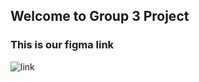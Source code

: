 ## Welcome to Group 3 Project
### This is our figma link 
![link](https://www.figma.com/file/kK4UA4SqXZAc9WGCW7naHi/app-Lapstore?type=design&node-id=0-1&mode=design&t=UaD04aDyH4iRG4ba-0)
